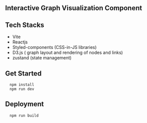 ## Interactive Graph Visualization Component

## Tech Stacks

- Vite
- Reactjs
- Styled-components (CSS-in-JS libraries)
- D3.js ( graph layout and rendering of nodes and links)
- zustand (state management)

## Get Started

```
  npm install
  npm run dev
```

## Deployment

```
  npm run build
```

